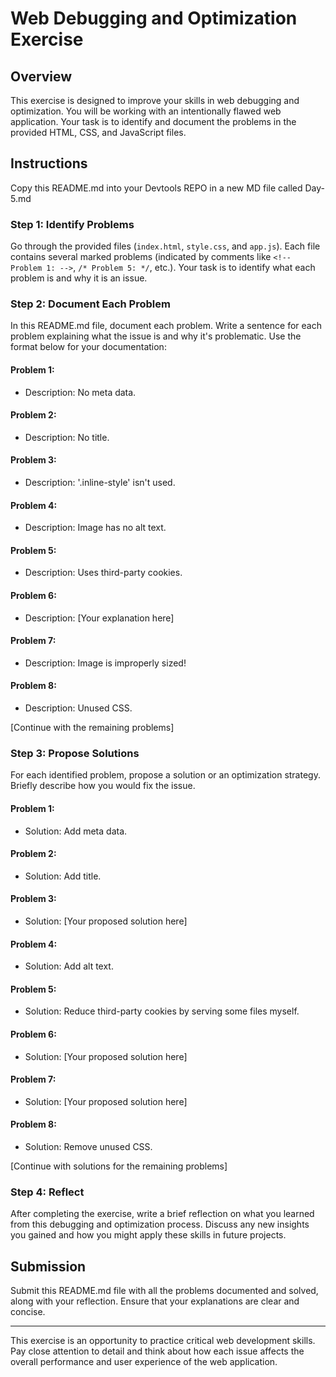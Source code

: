 # Web Debugging and Optimization Exercise

## Overview

This exercise is designed to improve your skills in web debugging and optimization. You will be working with an intentionally flawed web application. Your task is to identify and document the problems in the provided HTML, CSS, and JavaScript files.

## Instructions

Copy this README.md into your Devtools REPO in a new MD file called Day-5.md

### Step 1: Identify Problems

Go through the provided files (`index.html`, `style.css`, and `app.js`). Each file contains several marked problems (indicated by comments like `<!-- Problem 1: -->`, `/* Problem 5: */`, etc.). Your task is to identify what each problem is and why it is an issue.

### Step 2: Document Each Problem

In this README.md file, document each problem. Write a sentence for each problem explaining what the issue is and why it's problematic. Use the format below for your documentation:

#### Problem 1:

- Description: No meta data.

#### Problem 2:

- Description: No title.

#### Problem 3:

- Description: '.inline-style' isn't used.

#### Problem 4:

- Description: Image has no alt text.

#### Problem 5:

- Description: Uses third-party cookies.

#### Problem 6:

- Description: [Your explanation here]

#### Problem 7:

- Description: Image is improperly sized!

#### Problem 8:

- Description: Unused CSS.

[Continue with the remaining problems]

### Step 3: Propose Solutions

For each identified problem, propose a solution or an optimization strategy. Briefly describe how you would fix the issue.

#### Problem 1:

- Solution: Add meta data. 

#### Problem 2:

- Solution: Add title.

#### Problem 3:

- Solution: [Your proposed solution here]

#### Problem 4:

- Solution: Add alt text. 

#### Problem 5:

- Solution: Reduce third-party cookies by serving some files myself.

#### Problem 6:

- Solution: [Your proposed solution here]

#### Problem 7:

- Solution: [Your proposed solution here]

#### Problem 8:

- Solution: Remove unused CSS.

[Continue with solutions for the remaining problems]

### Step 4: Reflect

After completing the exercise, write a brief reflection on what you learned from this debugging and optimization process. Discuss any new insights you gained and how you might apply these skills in future projects.

## Submission

Submit this README.md file with all the problems documented and solved, along with your reflection. Ensure that your explanations are clear and concise.

---

This exercise is an opportunity to practice critical web development skills. Pay close attention to detail and think about how each issue affects the overall performance and user experience of the web application.
